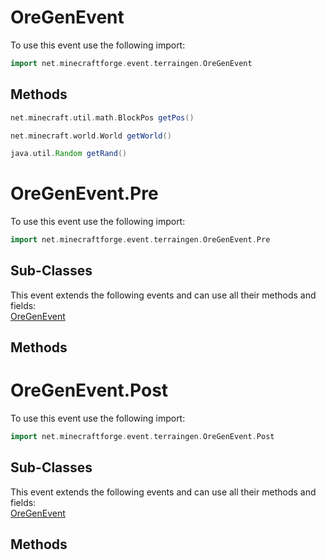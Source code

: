 # OreGenEvent

To use this event use the following import:
```groovy
import net.minecraftforge.event.terraingen.OreGenEvent
```

## Methods
```groovy
net.minecraft.util.math.BlockPos getPos()
```

```groovy
net.minecraft.world.World getWorld()
```

```groovy
java.util.Random getRand()
```

# OreGenEvent.Pre

To use this event use the following import:
```groovy
import net.minecraftforge.event.terraingen.OreGenEvent.Pre
```

## Sub-Classes
This event extends the following events and can use all their methods and fields: <br>
[OreGenEvent](ore_gen_event.md)

## Methods
# OreGenEvent.Post

To use this event use the following import:
```groovy
import net.minecraftforge.event.terraingen.OreGenEvent.Post
```

## Sub-Classes
This event extends the following events and can use all their methods and fields: <br>
[OreGenEvent](ore_gen_event.md)

## Methods
